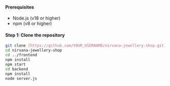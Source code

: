#### Prerequisites
* Node.js (v18 or higher)
* npm (v8 or higher)

#### Step 1: Clone the repository
```bash
git clone [https://github.com/YOUR_USERNAME/nirvana-jewellery-shop.git](https://github.com/YOUR_USERNAME/nirvana-jewellery-shop.git)
cd nirvana-jewellery-shop
cd ../frontend
npm install
npm start
cd backend
npm install
node server.js
